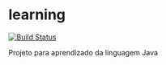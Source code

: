 # learning

[![Build Status](https://travis-ci.org/gdfbarbosa/learning.svg?branch=master)](https://travis-ci.org/gdfbarbosa/learning)

Projeto para aprendizado da linguagem Java
